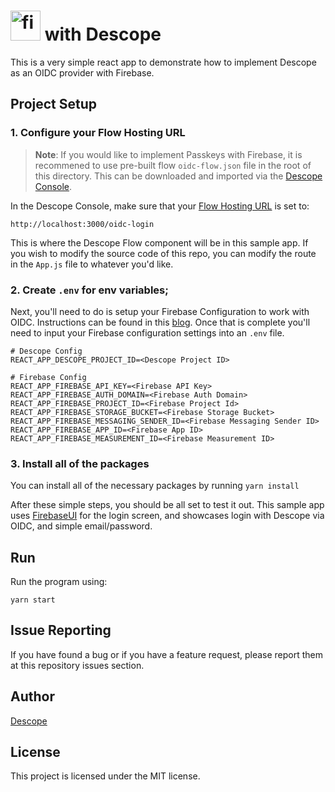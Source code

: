 # <a title="Firebase with Descope as OIDC Provider" href="https://firebase.google.com/"><img width="48" alt="firebase logo" src="https://firebase.google.com/static/downloads/brand-guidelines/SVG/logo-logomark.svg"></a> with Descope

This is a very simple react app to demonstrate how to implement Descope as an OIDC provider with Firebase.

## Project Setup

### 1. Configure your Flow Hosting URL

> **Note**: If you would like to implement Passkeys with Firebase, it is recommened to use pre-built flow `oidc-flow.json` file in the root of this directory. This can be downloaded and imported via the [Descope Console](https://app.descope.com/flows).

In the Descope Console, make sure that your [Flow Hosting URL](https://app.descope.com/settings/authentication/sso) is set to:

```
http://localhost:3000/oidc-login
```

This is where the Descope Flow component will be in this sample app. If you wish to modify the source code of this repo, you can modify the route in the `App.js` file to whatever you'd like.

### 2. Create `.env` for env variables;

Next, you'll need to do is setup your Firebase Configuration to work with OIDC. Instructions can be found in this [blog](). Once that is complete you'll need to input your Firebase configuration settings into an `.env` file.

```
# Descope Config
REACT_APP_DESCOPE_PROJECT_ID=<Descope Project ID>

# Firebase Config
REACT_APP_FIREBASE_API_KEY=<Firebase API Key>
REACT_APP_FIREBASE_AUTH_DOMAIN=<Firebase Auth Domain>
REACT_APP_FIREBASE_PROJECT_ID=<Firebase Project Id>
REACT_APP_FIREBASE_STORAGE_BUCKET=<Firebase Storage Bucket>
REACT_APP_FIREBASE_MESSAGING_SENDER_ID=<Firebase Messaging Sender ID>
REACT_APP_FIREBASE_APP_ID=<Firebase App ID>
REACT_APP_FIREBASE_MEASUREMENT_ID=<Firebase Measurement ID>
```

### 3. Install all of the packages

You can install all of the necessary packages by running `yarn install`

After these simple steps, you should be all set to test it out. This sample app uses [FirebaseUI](https://firebase.google.com/docs/auth/web/firebaseui) for the login screen, and showcases login with Descope via OIDC, and simple email/password.

## Run

Run the program using:

`yarn start`

## Issue Reporting

If you have found a bug or if you have a feature request, please report them at this repository issues section.

## Author

[Descope](https://descope.com)

## License

This project is licensed under the MIT license.
